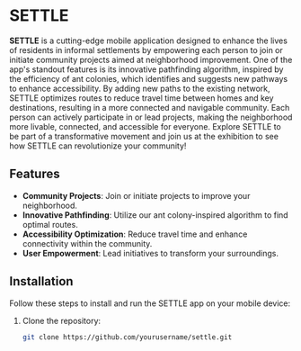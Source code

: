 # SETTLE

**SETTLE** is a cutting-edge mobile application designed to enhance the lives of residents in informal settlements by empowering each person to join or initiate community projects aimed at neighborhood improvement. One of the app's standout features is its innovative pathfinding algorithm, inspired by the efficiency of ant colonies, which identifies and suggests new pathways to enhance accessibility. By adding new paths to the existing network, SETTLE optimizes routes to reduce travel time between homes and key destinations, resulting in a more connected and navigable community. Each person can actively participate in or lead projects, making the neighborhood more livable, connected, and accessible for everyone. Explore SETTLE to be part of a transformative movement and join us at the exhibition to see how SETTLE can revolutionize your community!

## Features

- **Community Projects**: Join or initiate projects to improve your neighborhood.
- **Innovative Pathfinding**: Utilize our ant colony-inspired algorithm to find optimal routes.
- **Accessibility Optimization**: Reduce travel time and enhance connectivity within the community.
- **User Empowerment**: Lead initiatives to transform your surroundings.

## Installation

Follow these steps to install and run the SETTLE app on your mobile device:

1. Clone the repository:  
   ```bash
   git clone https://github.com/yourusername/settle.git
